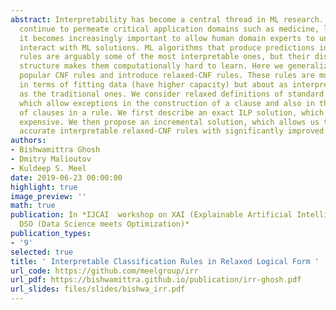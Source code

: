 ```yaml
---
abstract: Interpretability has become a central thread in ML research. As ML algorithms
  continue to permeate critical application domains such as medicine, legal, and transportation,
  it becomes increasingly important to allow human domain experts to understand and
  interact with ML solutions. ML algorithms that produce predictions in the form of
  rules are arguably some of the most interpretable ones, but their discrete combinatorial
  structure makes them computationally hard to learn. Here we generalize the widely
  popular CNF rules and introduce relaxed-CNF rules. These rules are much more flexible
  in terms of fitting data (have higher capacity) but about as interpretable to people
  as the traditional ones. We consider relaxed definitions of standard OR/AND operators
  which allow exceptions in the construction of a clause and also in the selection
  of clauses in a rule. We first describe an exact ILP solution, which is computationally
  expensive. We then propose an incremental solution, which allows us to generate
  accurate interpretable relaxed-CNF rules with significantly improved runtime performance.
authors:
- Bishwamittra Ghosh
- Dmitry Malioutov
- Kuldeep S. Meel
date: 2019-06-23 00:00:00
highlight: true
image_preview: ''
math: true
publication: In *IJCAI  workshop on XAI (Explainable Artificial Intelligence) and
  DSO (Data Science meets Optimization)*
publication_types:
- '9'
selected: true
title: ' Interpretable Classification Rules in Relaxed Logical Form '
url_code: https://github.com/meelgroup/irr
url_pdf: https://bishwamittra.github.io/publication/irr-ghosh.pdf
url_slides: files/slides/bishwa_irr.pdf
---
```


